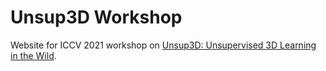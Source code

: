 # Unsup3D Workshop
Website for ICCV 2021 workshop on [Unsup3D: Unsupervised 3D Learning in the Wild](https://unsup3d.github.io/).
